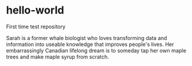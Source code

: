 # hello-world
First time test repository

Sarah is a former whale biologist who loves transforming data and information into useable knowledge that improves people's lives. Her embarrassingly Canadian lifelong dream is to someday tap her own maple trees and make maple syrup from scratch.
